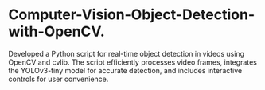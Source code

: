 # Computer-Vision-Object-Detection-with-OpenCV.
Developed a Python script for real-time object detection in videos using OpenCV and cvlib. The script efficiently processes video frames, integrates the YOLOv3-tiny model for accurate detection, and includes interactive controls for user convenience. 
